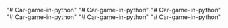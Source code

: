 "# Car-game-in-python" 
"# Car-game-in-python" 
"# Car-game-in-python" 
"# Car-game-in-python" 
"# Car-game-in-python" 
"# Car-game-in-python" 

